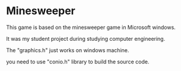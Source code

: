 # Minesweeper
This game is based on the minesweeper game in Microsoft windows.

It was my student project during studying computer engineering.

The "graphics.h" just works on windows machine.

you need to use "conio.h" library to build the source code.

